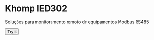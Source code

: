 <html>
  <head>
    <title>Page Title</title>
  </head>
<body>

<h1>Khomp IED302</h1>
<p>Soluções para monitoramento remoto de equipamentos Modbus RS485</p>

<button onclick="myFunction()">Try it</button>

<script>
function myFunction() {
    const mbus = import("./modbus.json");
      alert(mbus.stringify);
}
</script>

</body>
</html>
